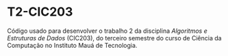 # T2-CIC203
Código usado para desenvolver o trabalho 2 da disciplina _Algoritmos e Estruturas de Dados_ (CIC203), do terceiro semestre do curso de Ciência da Computação no Instituto Mauá de Tecnologia. 
